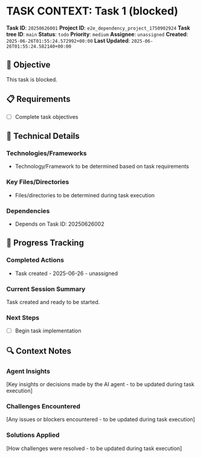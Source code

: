 # TASK CONTEXT: Task 1 (blocked)

**Task ID**: `20250626001`
**Project ID**: `e2e_dependency_project_1750902924`
**Task tree ID**: `main`
**Status**: `todo`
**Priority**: `medium`
**Assignee**: `unassigned`
**Created**: `2025-06-26T01:55:24.572992+00:00`
**Last Updated**: `2025-06-26T01:55:24.582140+00:00`

## 🎯 Objective
This task is blocked.

## 📋 Requirements
- [ ] Complete task objectives

## 🔧 Technical Details
### Technologies/Frameworks
- Technology/Framework to be determined based on task requirements

### Key Files/Directories
- Files/directories to be determined during task execution

### Dependencies
- Depends on Task ID: 20250626002

## 🚀 Progress Tracking
### Completed Actions
- Task created - 2025-06-26 - unassigned

### Current Session Summary
Task created and ready to be started.

### Next Steps
- [ ] Begin task implementation

## 🔍 Context Notes
### Agent Insights
[Key insights or decisions made by the AI agent - to be updated during task execution]

### Challenges Encountered
[Any issues or blockers encountered - to be updated during task execution]

### Solutions Applied
[How challenges were resolved - to be updated during task execution]
